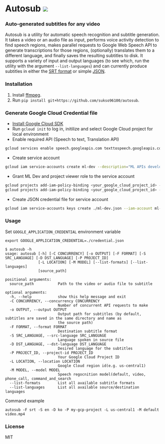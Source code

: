 # Autosub <a href="https://pypi.python.org/pypi/autosub"><img src="https://img.shields.io/pypi/v/autosub.svg"></img></a>
  
### Auto-generated subtitles for any video

Autosub is a utility for automatic speech recognition and subtitle generation. It takes a video or an audio file as input, performs voice activity detection to find speech regions, makes parallel requests to Google Web Speech API to generate transcriptions for those regions, (optionally) translates them to a different language, and finally saves the resulting subtitles to disk. It supports a variety of input and output languages (to see which, run the utility with the argument `--list-languages`) and can currently produce subtitles in either the [SRT format](https://en.wikipedia.org/wiki/SubRip) or simple [JSON](https://en.wikipedia.org/wiki/JSON).

### Installation

1. Install [ffmpeg](https://www.ffmpeg.org/).
2. Run `pip install git+https://github.com/sukso96100/autosub`.

### Generate Google Cloud Credential file
- [Install Google Cloud SDK](https://cloud.google.com/sdk/install)
- Run `gcloud init` to log in, initilize and select Google Cloud project for local environment
- Enable required API (Speech to text, Translation API)

```bash
gcloud services enable speech.googleapis.com texttospeech.googleapis.com translate.googleapis.com 
```

- Create service account
```bash
gcloud iam service-accounts create ml-dev --description="ML APIs developer access" --display-name="ML Developer Service Account"
```

- Grant ML Dev and project viewer role to the service account
```bash
gcloud projects add-iam-policy-binding <your_google_cloud_project_id> --member serviceAccount:ml-dev@<your_google_cloud_project_id>.iam.gserviceaccount.com --role roles/ml.developer
gcloud projects add-iam-policy-binding <your_google_cloud_project_id> --member serviceAccount:ml-dev@<your_google_cloud_project_id>.iam.gserviceaccount.com --role roles/viewer
```

- Create JSON credential file for service account
```bash
gcloud iam service-accounts keys create ./ml-dev.json --iam-account ml-dev@<your_google_cloud_project_id>.iam.gserviceaccount.com
```


### Usage
Set `GOOGLE_APPLICATION_CREDENTIAL` environment variable
```
export GOOGLE_APPLICATION_CREDENTIAL=./credential.json
```

```
$ autosub -h
usage: autosub [-h] [-C CONCURRENCY] [-o OUTPUT] [-F FORMAT] [-S SRC_LANGUAGE] [-D DST_LANGUAGE] [-P PROJECT_ID]
               [-L LOCATION] [-M MODEL] [--list-formats] [--list-languages]
               [source_path]

positional arguments:
  source_path           Path to the video or audio file to subtitle

optional arguments:
  -h, --help            show this help message and exit
  -C CONCURRENCY, --concurrency CONCURRENCY
                        Number of concurrent API requests to make
  -o OUTPUT, --output OUTPUT
                        Output path for subtitles (by default, subtitles are saved in the same directory and name as
                        the source path)
  -F FORMAT, --format FORMAT
                        Destination subtitle format
  -S SRC_LANGUAGE, --src-language SRC_LANGUAGE
                        Language spoken in source file
  -D DST_LANGUAGE, --dst-language DST_LANGUAGE
                        Desired language for the subtitles
  -P PROJECT_ID, --project-id PROJECT_ID
                        Your Google Cloud Project ID
  -L LOCATION, --location LOCATION
                        Google Cloud region id(e.g. us-central1)
  -M MODEL, --model MODEL
                        Speech regocnition model(default, video, phone_call, command_and_search
  --list-formats        List all available subtitle formats
  --list-languages      List all available source/destination languages
```
Command example
```
autosub -F srt -S en -D ko -P my-gcp-project -L us-central1 -M default video.mp4
```

### License

MIT
